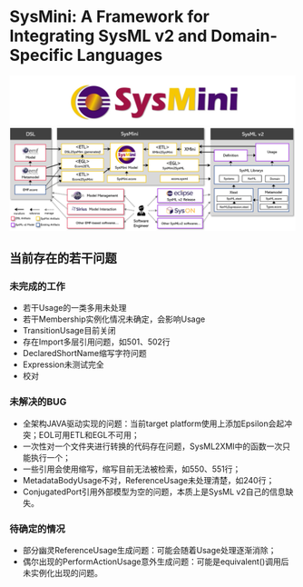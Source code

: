 # SysMini: A Framework for Integrating SysML v2 and Domain-Specific Languages

![LOGO](https://github.com/Ruizhe-Yang/SysMini/blob/main/logo.png)
![SysMini Architecture](https://github.com/Ruizhe-Yang/SysMini/blob/main/SysMini%20architecture.png)

## 当前存在的若干问题

### 未完成的工作

- 若干Usage的一类多用未处理
- 若干Membership实例化情况未确定，会影响Usage
- TransitionUsage目前关闭
- 存在Import多层引用问题，如501、502行
- DeclaredShortName缩写字符问题
- Expression未测试完全
- 校对

### 未解决的BUG

- 全架构JAVA驱动实现的问题：当前target platform使用上添加Epsilon会起冲突；EOL可用ETL和EGL不可用；
- 一次性对一个文件夹进行转换的代码存在问题，SysML2XMI中的函数一次只能执行一个；
- 一些引用会使用缩写，缩写目前无法被检索，如550、551行；
- MetadataBodyUsage不对，ReferenceUsage未处理清楚，如240行；
- ConjugatedPort引用外部模型为空的问题，本质上是SysML v2自己的信息缺失。

### 待确定的情况

- 部分幽灵ReferenceUsage生成问题：可能会随着Usage处理逐渐消除；
- 偶尔出现的PerformActionUsage意外生成问题：可能是equivalent()调用后未实例化出现的问题。
